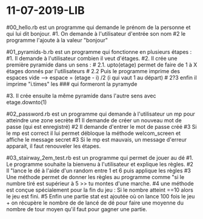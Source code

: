 # 11-07-2019-LIB


#00_hello.rb est un programme qui demande le prénom de la personne et qui lui dit bonjour.
  #1. On demande à l'utilisateur d'entrée son nom
  #2 le programme l'ajoute à la valeur "bonjour"




#01_pyramids-b.rb est un programme qui fonctionne en plusieurs étapes :
  #1. Il demande à l'utilisateur combien il veut d'étages.
  #2. Il crée une première pyramide dans un sens :
    # 2.1. upto(etage) permet de faire de 1 à X étages donnés par l'utilisateurs
    # 2.2 Puis le programme imprime des espaces vide  --> espace = (etage - i) /2 (i qui vaut 1 au départ)
    # 2?3 enfin il imprime "i.times" les ### qui formeront la pyramyde
 
  #3. Il crée ensuite la même pyramide dans l'autre sens avec etage.downto(1)
  
  
  
  
 
#02_password.rb est un programme qui demande à l'utilisateur un mp pour atteindre une zone secrète
  #1 Il demande de créer un nouveau mot de passe (qui est enregistré)
  #2 Il demande d'entrer le mot de passe créé
  #3 Si le mp est correct il lui permet débloque la méthode welcom_screen et affiche le message secret
  #3 Si le mp est mauvais, un message d'erreur apparait, il faut renouveler les étapes.
  
  
  
#03_stairway_2em_test.rb est un programme qui permet de jouer au dé
  #1. Le programme souhaite la bienvenu à l'utilisateur et explique les règles.
  #2 Il "lance le dé à l'aide d'un random entre 1 et 6 puis applique les règles
  #3 Une méthode permet de donner les règles au programme comme "si le numbre tiré est supérieur à 5 >> tu montes d'une marche.
  #4 une méthode est conçue spécialement pour la fin du jeu : Si le nombre atteint ==10 alors le jeu est fini.
  #5 Enfin une partie stat est ajoutée où on lance 100 fois le jeu + on récupère le nombre de de lancé de dé pour faire une moyenne du nombre de tour moyen qu'il faut pour gagner une partie.
  
